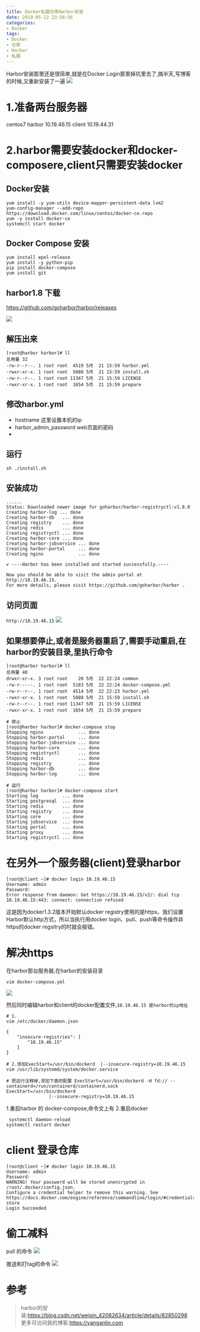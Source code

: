 ```yaml
---
title: Docker私服仓库Harbor安装
date: 2019-05-22 23:56:56
categories: 
- Docker
tags: 
- Docker
- 仓库
- Harbor
- 私服
---
```

Harbor安装那里还是很简单,就是在Docker Login那里掉坑里去了,搞半天,写博客的时候,又重新安装了一遍
![](https://blog-anthony.s3-ap-northeast-1.amazonaws.com/blog/copy_20201213154105.jpeg)
<!-- more -->

# 1.准备两台服务器
centos7
harbor 10.19.46.15
client 10.19.44.31


# 2.harbor需要安装docker和docker-composere,client只需要安装docker

## Docker安装
```shell
yum install -y yum-utils device-mapper-persistent-data lvm2
yum-config-manager --add-repo https://download.docker.com/linux/centos/docker-ce.repo
yum -y install docker-ce
systemctl start docker
```

## Docker Compose 安装
```shell
yum install epel-release
yum install -y python-pip
pip install docker-compose
yum install git
```

## harbor1.8 下载
https://github.com/goharbor/harbor/releases

![](https://blog-anthony.s3-ap-northeast-1.amazonaws.com/blog/copy_20201213154113.png)


## 解压出来
```shell
[root@harbor harbor]# ll
总用量 32
-rw-r--r--. 1 root root  4519 5月  21 15:59 harbor.yml
-rwxr-xr-x. 1 root root  5088 5月  21 15:59 install.sh
-rw-r--r--. 1 root root 11347 5月  21 15:59 LICENSE
-rwxr-xr-x. 1 root root  1654 5月  21 15:59 prepare
```

## 修改harbor.yml
* hostname  这里设置本机的ip
* harbor_admin_password web页面的密码
* 

## 运行
```shell
sh ./install.sh
```

## 安装成功
```shell
......
Status: Downloaded newer image for goharbor/harbor-registryctl:v1.8.0
Creating harbor-log ... done
Creating harbor-db   ... done
Creating registry    ... done
Creating redis       ... done
Creating registryctl ... done
Creating harbor-core ... done
Creating harbor-jobservice ... done
Creating harbor-portal     ... done
Creating nginx             ... done

✔ ----Harbor has been installed and started successfully.----

Now you should be able to visit the admin portal at http://10.19.46.15. 
For more details, please visit https://github.com/goharbor/harbor .
```

## 访问页面
`http://10.19.46.15`
![](https://blog-anthony.s3-ap-northeast-1.amazonaws.com/blog/copy_20201213154119.png)


## 如果想要停止,或者是服务器重启了,需要手动重启,在harbor的安装目录,里执行命令
```shell
[root@harbor harbor]# ll
总用量 40
drwxr-xr-x. 3 root root    20 5月  22 22:24 common
-rw-r-----. 1 root root  5183 5月  22 22:24 docker-compose.yml
-rw-r--r--. 1 root root  4514 5月  22 22:23 harbor.yml
-rwxr-xr-x. 1 root root  5088 5月  21 15:59 install.sh
-rw-r--r--. 1 root root 11347 5月  21 15:59 LICENSE
-rwxr-xr-x. 1 root root  1654 5月  21 15:59 prepare

# 停止
[root@harbor harbor]# docker-compose stop
Stopping nginx             ... done
Stopping harbor-portal     ... done
Stopping harbor-jobservice ... done
Stopping harbor-core       ... done
Stopping registryctl       ... done
Stopping redis             ... done
Stopping registry          ... done
Stopping harbor-db         ... done
Stopping harbor-log        ... done

# 运行
[root@harbor harbor]# docker-compose start
Starting log         ... done
Starting postgresql  ... done
Starting redis       ... done
Starting registry    ... done
Starting core        ... done
Starting jobservice  ... done
Starting portal      ... done
Starting proxy       ... done
Starting registryctl ... done
```


# 在另外一个服务器(client)登录harbor
```shell
[root@client ~]# docker login 10.19.46.15
Username: admin
Password: 
Error response from daemon: Get https://10.19.46.15/v2/: dial tcp 10.19.46.15:443: connect: connection refused
```
这是因为docker1.3.2版本开始默认docker registry使用的是https，我们设置Harbor默认http方式，所以当执行用docker login、pull、push等命令操作非https的docker regsitry的时就会报错。

# 解决https
在harbor那台服务器,在harbor的安装目录
```shell
vim docker-compose.yml
```

![](https://blog-anthony.s3-ap-northeast-1.amazonaws.com/blog/copy_20201213154128.png)

然后同时编辑harbor和client的docker配置文件,`10.19.46.15 是harbor的ip地址`
```shell
# 1.
vim /etc/docker/daemon.json

{
    "insecure-registries": [
        "10.19.46.15"
    ]
}

# 2.添加ExecStart=/usr/bin/dockerd  |--insecure-registry=10.19.46.15
vim /usr/lib/systemd/system/docker.service

# 把这行注释掉,添加下面的配置 ExecStart=/usr/bin/dockerd -H fd:// --containerd=/run/containerd/containerd.sock
ExecStart=/usr/bin/dockerd
                |--insecure-registry=10.19.46.15
```

1.重启harbor 的 docker-compose,命令文上有
2.重启docker
```shell
 systemctl daemon-reload
systemctl restart docker
```


# client 登录仓库
```shell
[root@client ~]# docker login 10.19.46.15   
Username: admin
Password: 
WARNING! Your password will be stored unencrypted in /root/.docker/config.json.
Configure a credential helper to remove this warning. See
https://docs.docker.com/engine/reference/commandline/login/#credentials-store
Login Succeeded
```


# 偷工减料

pull 的命令
![](https://blog-anthony.s3-ap-northeast-1.amazonaws.com/blog/copy_20201213154135.png)

推送和打tag的命令
![](https://blog-anthony.s3-ap-northeast-1.amazonaws.com/blog/copy_20201213154143.png)


# 参考
> harbor的安装:https://blog.csdn.net/weixin_42082634/article/details/82850298
> 更多可访问我的博客:https://yanganlin.com